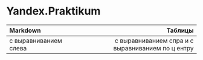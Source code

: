 # Yandex.Praktikum
| Markdown              |  Таблицы                                                  |
| :-------------------- | ---------------------------------------------------------:|
| с выравниванием слева | с выравниванием спра и с выравниванием по ц         ентру |
